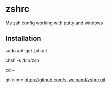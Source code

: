 # zshrc
My zsh config working with putty and windows

## Installation
sudo apt-get zsh git 

chsh -s /bin/zsh

cd ~

git clone https://github.com/s-weigand/zshrc.git
